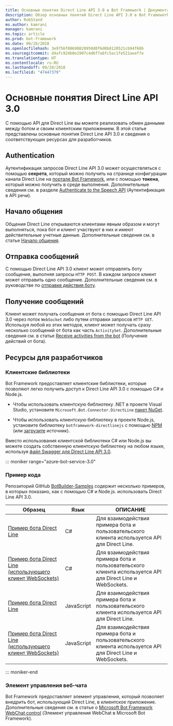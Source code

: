 ```yaml
---
title: Основные понятия Direct Line API 3.0 в Bot Framework | Документация Майкрософт
description: Обзор основных понятий Direct Line API 3.0 в Bot Framework.
author: RobStand
ms.author: kamrani
manager: kamrani
ms.topic: article
ms.prod: bot-framework
ms.date: 09/28/2018
ms.openlocfilehash: 3e9756f08690820950d0f6d0b8128521cb94f60b
ms.sourcegitcommit: d4afc924b0e1907c4d6f7a6fc5ac1fe521aeef7e
ms.translationtype: HT
ms.contentlocale: ru-RU
ms.lasthandoff: 09/28/2018
ms.locfileid: "47447379"
---
```

# <a name="key-concepts-in-direct-line-api-30"></a>Основные понятия Direct Line API 3.0

C помощью API для Direct Line вы можете реализовать обмен данными между ботом и своим клиентским приложением. В этой статье представлены основные понятия Direct Line API 3.0 и сведения о соответствующих ресурсах для разработчиков.

## <a name="authentication"></a>Authentication

Аутентификация запросов Direct Line API 3.0 может осуществляться с помощью **секрета**, который можно получить на странице конфигурации канала Direct Line на <a href="https://dev.botframework.com/" target="_blank">портале Bot Framework</a>, или с помощью **токена**, который можно получить в среде выполнения. Дополнительные сведения см. в разделе [Authenticate to the Speech API](bot-framework-rest-direct-line-3-0-authentication.md) (Аутентификация в API речи).

## <a name="starting-a-conversation"></a>Начало общения

Общения Direct Line открываются клиентами явным образом и могут выполняться, пока бот и клиент участвуют в них и имеют действительные учетные данные. Дополнительные сведения см. в статье [Начало общения](bot-framework-rest-direct-line-3-0-start-conversation.md).

## <a name="sending-messages"></a>Отправка сообщений

С помощью Direct Line API 3.0 клиент может отправлять боту сообщения, выполняя запросы `HTTP POST`. В каждом запросе клиент может отправить одно сообщение. Дополнительные сведения см. в руководстве по [отправке действия боту](bot-framework-rest-direct-line-3-0-send-activity.md).

## <a name="receiving-messages"></a>Получение сообщений

Клиент может получать сообщения от бота с помощью Direct Line API 3.0 через поток `WebSocket` либо путем отправки запросов `HTTP GET`. Используя любой из этих методов, клиент может получать сразу несколько сообщений от бота как часть `ActivitySet`. Дополнительные сведения см. в статье [Receive activities from the bot](bot-framework-rest-direct-line-3-0-receive-activities.md) (Получение действий от бота).

## <a name="developer-resources"></a>Ресурсы для разработчиков

### <a name="client-libraries"></a>Клиентские библиотеки

Bot Framework предоставляет клиентские библиотеки, которые позволяют легко получить доступ к Direct Line API 3.0 с помощью C# и Node.js. 

- Чтобы использовать клиентскую библиотеку .NET в проекте Visual Studio, установите `Microsoft.Bot.Connector.DirectLine` <a href="https://www.nuget.org/packages/Microsoft.Bot.Connector.DirectLine" target="_blank">пакет NuGet</a>. 

- Чтобы использовать клиентскую библиотеку в проекте Node.js, установите библиотеку `botframework-directlinejs` с помощью <a href="https://www.npmjs.com/package/botframework-directlinejs" target="_blank">NPM</a> (или <a href="https://github.com/Microsoft/BotFramework-DirectLineJS" target="_blank">загрузите</a> источник).

Вместо использования клиентской библиотеки C# или Node.js вы можете создать собственную клиентскую библиотеку на любом языке, используя <a href="https://docs.botframework.com/en-us/restapi/directline3/swagger.json" target="_blank">файл Swagger для Direct Line API 3.0</a>.

::: moniker range="azure-bot-service-3.0"

### <a name="sample-code"></a>Пример кода

Репозиторий GitHub <a href="https://github.com/Microsoft/BotBuilder-Samples/tree/v3-sdk-samples" target="_blank">BotBuilder-Samples</a> содержит несколько примеров, в которых показано, как с помощью C# и Node.js. использовать Direct Line API 3.0.

| Образец | Язык | ОПИСАНИЕ |
|----|----|----|
| <a href="https://github.com/Microsoft/BotBuilder-Samples/tree/v3-sdk-samples/CSharp/core-DirectLine" target="_blank">Пример бота Direct Line</a> | C# | Для взаимодействия примера бота и пользовательского клиента используется API для Direct Line. |
| <a href="https://github.com/Microsoft/BotBuilder-Samples/tree/v3-sdk-samples/CSharp/core-DirectLineWebSockets" target="_blank">Пример бота Direct Line (использующего клиент WebSockets)</a> | C# | Для взаимодействия примера бота и пользовательского клиента используется API для Direct Line и WebSockets. |
| <a href="https://github.com/Microsoft/BotBuilder-Samples/tree/v3-sdk-samples/Node/core-DirectLine" target="_blank">Пример бота Direct Line</a> | JavaScript | Для взаимодействия примера бота и пользовательского клиента используется API для Direct Line. |
| <a href="https://github.com/Microsoft/BotBuilder-Samples/tree/v3-sdk-samples/Node/core-DirectLineWebSockets" target="_blank">Пример бота Direct Line (использующего клиент WebSockets)</a> | JavaScript | Для взаимодействия примера бота и пользовательского клиента используется API для Direct Line и WebSockets. |

::: moniker-end

### <a name="web-chat-control"></a>Элемент управления веб-чата 

Bot Framework предоставляет элемент управления, который позволяет внедрить бот, использующий Direct Line, в клиентское приложение. Дополнительные сведения см. в статье о <a href="https://github.com/Microsoft/BotFramework-WebChat" target="_blank">Microsoft Bot Framework WebChat control</a> (Элемент управления WebChat в Microsoft Bot Framework).
